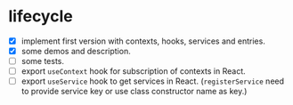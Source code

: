 # lifecycle

- [x] implement first version with contexts, hooks, services and entries.
- [x] some demos and description.
- [ ] some tests.
- [ ] export `useContext` hook for subscription of contexts in React.
- [ ] export `useService` hook to get services in React. (`registerService` need to provide service key or use class constructor name as key.)
